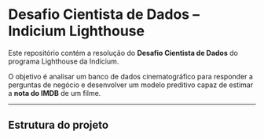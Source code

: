 # Desafio Cientista de Dados – Indicium Lighthouse

Este repositório contém a resolução do **Desafio Cientista de Dados** do programa Lighthouse da Indicium.

O objetivo é analisar um banco de dados cinematográfico para responder a perguntas de negócio e desenvolver um modelo preditivo capaz de estimar a **nota do IMDB** de um filme.

---

## Estrutura do projeto


